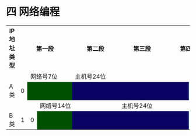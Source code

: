 # 四 网络编程

<table>
    <tr>
        <th>IP地址类型</th>
        <th colspan="8">第一段</th>
        <th colspan="8">第二段</th>
        <th colspan="8">第三段</th>
        <th colspan="8">第四段</th>
    </tr>
    <tr>
        <td></td>
        <td></td>
        <td colspan="7">网络号7位</td>
        <td colspan="24">主机号24位</td>
    </tr>
    <tr>
        <td>A类</td>
        <td>0</td>
        <td bgcolor=rgb(150,50,139)></td>
        <td bgcolor=rgb(150,50,139)></td>
        <td bgcolor=rgb(150,50,139)></td>
        <td bgcolor=rgb(150,50,139)></td>
        <td bgcolor=rgb(150,50,139)></td>
        <td bgcolor=rgb(150,50,139)></td>
        <td bgcolor=rgb(150,50,139)></td>
        <td bgcolor=rgb(50,182,62)></td>
        <td bgcolor=rgb(50,182,62)></td>
        <td bgcolor=rgb(50,182,62)></td>
        <td bgcolor=rgb(50,182,62)></td>
        <td bgcolor=rgb(50,182,62)></td>
        <td bgcolor=rgb(50,182,62)></td>
        <td bgcolor=rgb(50,182,62)></td>
        <td bgcolor=rgb(50,182,62)></td>
        <td bgcolor=rgb(50,182,62)></td>
        <td bgcolor=rgb(50,182,62)></td>
        <td bgcolor=rgb(50,182,62)></td>
        <td bgcolor=rgb(50,182,62)></td>
        <td bgcolor=rgb(50,182,62)></td>
        <td bgcolor=rgb(50,182,62)></td>
        <td bgcolor=rgb(50,182,62)></td>
        <td bgcolor=rgb(50,182,62)></td>
        <td bgcolor=rgb(50,182,62)></td>
        <td bgcolor=rgb(50,182,62)></td>
        <td bgcolor=rgb(50,182,62)></td>
        <td bgcolor=rgb(50,182,62)></td>
        <td bgcolor=#D1EEEE></td>
        <td bgcolor=rgb(50,182,62)></td>
        <td bgcolor=rgb(50,182,62)></td>
        <td bgcolor=rgb(50,182,62)></td>
    </tr>
    <tr>
        <td></td>
        <td></td>
        <td></td>
        <td colspan="14">网络号14位</td>
        <td colspan="16">主机号24位</td>
    </tr>
    <tr>
        <td>B类</td>
        <td>1</td>
        <td>0</td>
        <td bgcolor=rgb(150,50,139)></td>
        <td bgcolor=rgb(150,50,139)></td>
        <td bgcolor=rgb(150,50,139)></td>
        <td bgcolor=rgb(150,50,139)></td>
        <td bgcolor=rgb(150,50,139)></td>
        <td bgcolor=rgb(150,50,139)></td>
        <td bgcolor=rgb(50,182,62)></td>
        <td bgcolor=rgb(50,182,62)></td>
        <td bgcolor=rgb(50,182,62)></td>
        <td bgcolor=rgb(50,182,62)></td>
        <td bgcolor=rgb(50,182,62)></td>
        <td bgcolor=rgb(50,182,62)></td>
        <td bgcolor=rgb(50,182,62)></td>
        <td bgcolor=rgb(50,182,62)></td>
        <td bgcolor=rgb(50,182,62)></td>
        <td bgcolor=rgb(50,182,62)></td>
        <td bgcolor=rgb(50,182,62)></td>
        <td bgcolor=rgb(50,182,62)></td>
        <td bgcolor=rgb(50,182,62)></td>
        <td bgcolor=rgb(50,182,62)></td>
        <td bgcolor=rgb(50,182,62)></td>
        <td bgcolor=rgb(50,182,62)></td>
        <td bgcolor=rgb(50,182,62)></td>
        <td bgcolor=rgb(50,182,62)></td>
        <td bgcolor=rgb(50,182,62)></td>
        <td bgcolor=rgb(50,182,62)></td>
        <td bgcolor=#D1EEEE></td>
        <td bgcolor=rgb(50,182,62)></td>
        <td bgcolor=rgb(50,182,62)></td>
        <td bgcolor=rgb(50,182,62)></td>
    </tr>
</table>  



